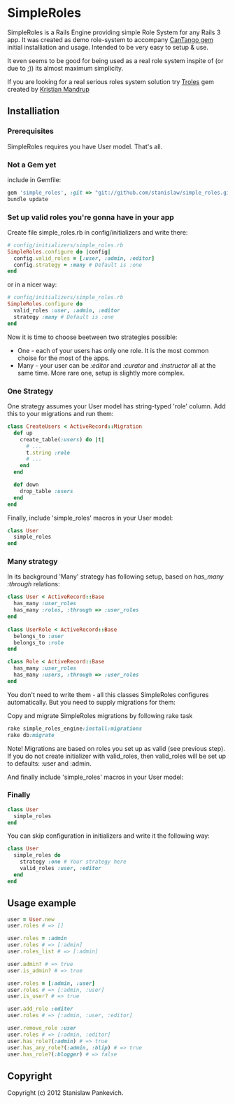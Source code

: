# SimpleRoles

SimpleRoles is a Rails Engine providing simple Role System for any Rails 3 app. It was created as demo role-system to accompany [CanTango gem](https://github.com/kristianmandrup/cantango) initial installiation and usage. Intended to be very easy to setup & use.

It even seems to be good for being used as a real role system inspite of (or due to ;)) its almost maximum simplicity.

If you are looking for a real serious roles system solution try [Troles](https://github.com/kristianmandrup/troles) gem created by [Kristian Mandrup](https://github.com/kristianmandrup)

## Installiation

### Prerequisites

SimpleRoles requires you have User model. That's all.

### Not a Gem yet

include in Gemfile:

```ruby
gem 'simple_roles', :git => "git://github.com/stanislaw/simple_roles.git"
bundle update
```

### Set up valid roles you're gonna have in your app

Create file simple_roles.rb in config/initializers and write there:

```ruby
# config/initializers/simple_roles.rb
SimpleRoles.configure do |config|
  config.valid_roles = [:user, :admin, :editor]
  config.strategy = :many # Default is :one
end
```

or in a nicer way:

```ruby
# config/initializers/simple_roles.rb
SimpleRoles.configure do
  valid_roles :user, :admin, :editor
  strategy :many # Default is :one
end
```

Now it is time to choose beetween two strategies possible:

* One - each of your users has only one role. It is the most common
  choise for the most of the apps.
* Many - your user can be _:editor_ and _:curator_ and _:instructor_ all
  at the same time. More rare one, setup is slightly more complex.

### One Strategy

One strategy assumes your User model has string-typed 'role' column. Add this to your migrations and run them:

```ruby
class CreateUsers < ActiveRecord::Migration
  def up
    create_table(:users) do |t|
      # ...
      t.string :role
      # ... 
    end
  end

  def down
    drop_table :users
  end
end
```

Finally, include 'simple_roles' macros in your User model:

```ruby
class User
  simple_roles
end
```

### Many strategy

In its background 'Many' strategy has following setup, based on <i>has_many :through</i> relations:

```ruby
class User < ActiveRecord::Base
  has_many :user_roles
  has_many :roles, :through => :user_roles
end
  
class UserRole < ActiveRecord::Base
  belongs_to :user
  belongs_to :role
end

class Role < ActiveRecord::Base
  has_many :user_roles
  has_many :users, :through => :user_roles
end
```

You don't need to write them - all this classes SimpleRoles configures
automatically. But you need to supply migrations for them:

Copy and migrate SimpleRoles migrations by following rake task

```ruby
rake simple_roles_engine:install:migrations
rake db:migrate
```

Note! Migrations are based on roles you set up as valid (see previous step). If you do not create initializer with valid_roles, then valid_roles will be set up to defaults: :user and :admin.

And finally include 'simple_roles' macros in your User model:

### Finally

```ruby
class User
  simple_roles
end
```

You can skip configuration in initializers and write it the following
way:

```ruby
class User
  simple_roles do
    strategy :one # Your strategy here
    valid_roles :user, :editor
  end
end
```

## Usage example

```ruby
user = User.new
user.roles # => []

user.roles = :admin
user.roles # => [:admin]
user.roles_list # => [:admin]

user.admin? # => true
user.is_admin? # => true

user.roles = [:admin, :user]
user.roles # => [:admin, :user]
user.is_user? # => true

user.add_role :editor
user.roles # => [:admin, :user, :editor]

user.remove_role :user
user.roles # => [:admin, :editor]
user.has_role?(:admin) # => true
user.has_any_role?(:admin, :blip) # => true
user.has_role?(:blogger) # => false
```

## Copyright

Copyright (c) 2012 Stanislaw Pankevich.
